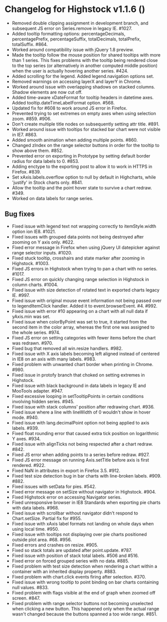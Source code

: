 # Changelog for Highstock v1.1.6 ()
        
- Removed double clipping assignment in development branch, and subsequent JS error on Series.remove in legacy IE. #1027.
- Added tooltip formatting options: percentageDecimals, percentagePrefix, percentageSuffix, totalDecimals, totalPrefix, totalSuffix. #864.
- Worked around compatibility issue with jQuery 1.8 preview.
- Made the tooltip follow the mouse position for shared tooltips with more than 1 series. This fixes problems with the tooltip being rendered close to the top series (or alternatively in another computed middle position) when the user is actually hovering another series. #424.
- Added scrolling for the legend. Added legend.navigation options set.
- Removed warnings on accessing layerX and layerY in Chrome.
- Worked around issue with overlapping shadows on stacked columns. Shadow elements are now cut off.
- Added time-aware xDateFormat for tooltip headers in datetime axes. Added tooltip.dateTimeLabelFormat option. #568.
- Updated fix for #608 to work around JS error in Firefox.
- Prevented trying to set extremes on empty axes when using selection zoom. #859. #906.
- Don't create multiple title nodes on subsequently setting attr title. #891.
- Worked around issue with tooltips for stacked bar chart were not visible in IE7. #863.
- Added smooth animation when adding multiple points. #860.
- Changed zIndex on the range selector buttons in order for the tooltip to show above them. #852.
- Prevented error on exporting in Prototype by setting default border radius for data labels to 0. #853.
- Adding enctype to the exporting post to allow it to work in HTTPS in Firefox. #839.
- Set xAxis.labels.overflow option to null by default in Highcharts, while 'justify' in Stock charts only. #841.
- Allow the tooltip and the point hover state to survive a chart redraw. #349.
- Worked on data labels for range series.

## Bug fixes
- Fixed issue with legend text not wrapping correctly to itemStyle.width option ion IE8. #1021.
- Fixed issues with grouped data points not being destroyed after zooming on Y axis only. #622.
- Fixed error message in Firefox when using jQuery UI datepicker against range selector inputs. #1020.
- Fixed stuck tooltip, crosshairs and state marker after zooming in Highstock. #1003.
- Fixed JS errors in Highstock when trying to pan a chart with no series. #1017.
- Fixed JS error on quickly changing range selection in Highstock in column charts. #1004.
- Fixed issue with size detection of rotated text in exported charts legacy IE. #997.
- Fixed issue with original mouse event information not being passed over to legendItemClick handler. Added it to event.browserEvent. #4. #992.
- Fixed issue with error #10 appearing on a chart with all null data if yAxis.min was set.
- Fixed issue when colorByPoint was set to true, it started from the second item in the color array, whereas the first one was assigned to the whole series. #974.
- Fixed JS error on setting categories with fewer items before the chart was redrawn. #970.
- Fixed bug that removed all win.resize handlers. #982.
- Fixed issue with X axis labels becoming left aligned instead of centered in IE8 on an axis with many labels. #983.
- Fixed problem with unwanted chart border when printing in Chrome. #980.
- Fixed issue in protofy branch that choked on setting extremes in Highstock.
- Fixed issue with black background in data labels in legacy IE and MooTools adapter. #947.
- Fixed excessive looping in setTooltipPoints in certain conditions involving hidden series. #945.
- Fixed issue with stack columns' position after redrawing chart. #936.
- Fixed issue where a line with lineWidth of 0 wouldn't show in hover mode. #940.
- Fixed issue with lang.decimalPoint option not being applied to axis labels. #939.
- Fixed float rounding error that caused extra tick position on logarithmic Y axes. #934.
- Fixed issue with alignTicks not being respected after a chart redraw. #842.
- Fixed JS error when adding points to a series before redraw. #927.
- Fixed JS error message on running Axis.setTitle before axis is first rendered. #922.
- Fixed NaN in attributes in export in Firefox 3.5. #912.
- Fixed test size detection bug in bar charts with line-broken labels. #909. #882.
- Fixed issues with setData for pies. #542.
- Fixed error message on setSize without navigator in Highstock. #904.
- Fixed Highstock error on accessing Navigator series.
- Fixed unresponsive browser in IE8 Standards when exporting pie charts with data labels. #968.
- Fixed issue with scrollbar without navigator didn't respond to Chart.setSize. Partial fix for #955.
- Fixed issue with xAxis label formats not landing on whole days when using local time. #950.
- Fixed issue with tooltips not displaying over pie charts positioned outside plot area. #68. #956.
- Fixed errors and crashes on resize. #905.
- Fixed so stack totals are updated after point.update. #787.
- Fixed issue with position of stack total labels. #506 and #516.
- Fixed error on forced grouped series with no data. #885.
- Fixed problem with test size detection when rendering a chart within a container with an inherited display property. #883.
- Fixed problem with chart.click events firing after selection. #370.
- Fixed issue with wrong tooltip to point binding on bar charts containing null values. #833.
- Fixed problem with flags visible at the end of graph when zoomed off screen. #847.
- Fixed problem with range selector buttons not becoming unselected when clicking a new button. This happened only when the actual range wasn't changed because the buttons spanned a too wide range. #851.